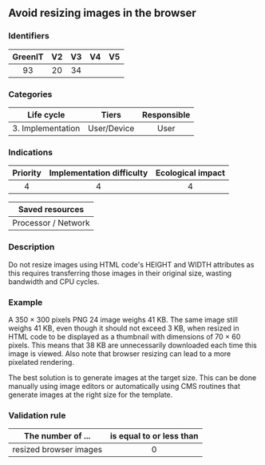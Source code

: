 ## Avoid resizing images in the browser

### Identifiers

| GreenIT | V2  | V3  | V4  | V5  |
| :-----: | :-: | :-: | :-: | :-: |
|   93    | 20  | 34  |     |     |

### Categories

|    Life cycle     |    Tiers    | Responsible |
| :---------------: | :---------: | :---------: |
| 3. Implementation | User/Device |    User     |

### Indications

| Priority | Implementation difficulty | Ecological impact |
| :------: | :-----------------------: | :---------------: |
|    4     |             4             |         4         |

|   Saved resources   |
| :-----------------: |
| Processor / Network |

### Description

Do not resize images using HTML code's HEIGHT and WIDTH attributes as this requires transferring those images in their original size, wasting bandwidth and CPU cycles.

### Example

A 350 × 300 pixels PNG 24 image weighs 41 KB. The same image still weighs 41 KB, even though it should not exceed 3 KB, when resized in HTML code to be displayed as a thumbnail with dimensions of 70 × 60 pixels. This means that 38 KB are unnecessarily downloaded each time this image is viewed. Also note that browser resizing can lead to a more pixelated rendering.

The best solution is to generate images at the target size. This can be done manually using image editors or automatically using CMS routines that generate images at the right size for the template.

### Validation rule

| The number of ...      | is equal to or less than |
| ---------------------- | :----------------------: |
| resized browser images |            0             |
